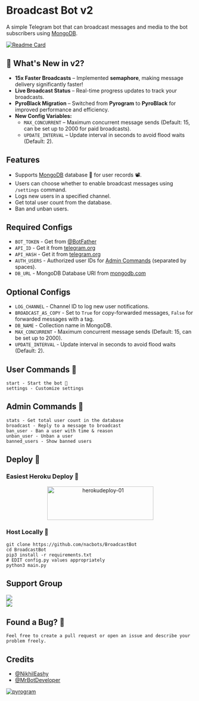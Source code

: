 # Broadcast Bot v2
A simple Telegram bot that can broadcast messages and media to the bot subscribers using [MongoDB](https://mongodb.com).  

[![Readme Card](https://github-readme-stats.vercel.app/api/pin/?username=NACBots&repo=BroadcastBot&theme=flag-india)](https://github.com/nacbots/broadcastbot&bg_color=#24292F)  

## 🚀 What's New in v2?  
- **15x Faster Broadcasts** – Implemented **semaphore**, making message delivery significantly faster!  
- **Live Broadcast Status** – Real-time progress updates to track your broadcasts.  
- **PyroBlack Migration** – Switched from **Pyrogram** to **PyroBlack** for improved performance and efficiency.  
- **New Config Variables:**  
  - `MAX_CONCURRENT` – Maximum concurrent message sends (Default: 15, can be set up to 2000 for paid broadcasts).  
  - `UPDATE_INTERVAL` – Update interval in seconds to avoid flood waits (Default: 2).  

## Features  

- Supports [MongoDB](https://mongodb.com) database 💁 for user records 📽.  
- Users can choose whether to enable broadcast messages using `/settings` command.  
- Logs new users in a specified channel.  
- Get total user count from the database.  
- Ban and unban users.  

## Required Configs  

- `BOT_TOKEN` - Get from [@BotFather](https://t.me/BotFather)  
- `API_ID` - Get it from [telegram.org](https://my.telegram.org/auth)  
- `API_HASH` - Get it from [telegram.org](https://my.telegram.org/auth)  
- `AUTH_USERS` - Authorized user IDs for [Admin Commands](https://github.com/nacbots/broadcastbot#admin-commands) (separated by spaces).  
- `DB_URL` - MongoDB Database URI from [mongodb.com](https://mongodb.com)  

## Optional Configs  

- `LOG_CHANNEL` - Channel ID to log new user notifications.  
- `BROADCAST_AS_COPY` - Set to `True` for copy-forwarded messages, `False` for forwarded messages with a tag.  
- `DB_NAME` - Collection name in MongoDB.  
- `MAX_CONCURRENT` - Maximum concurrent message sends (Default: 15, can be set up to 2000).  
- `UPDATE_INTERVAL` - Update interval in seconds to avoid flood waits (Default: 2).  

## User Commands 🤔  

```
start - Start the bot 🥲  
settings - Customize settings  
```

## Admin Commands 🤫  

```
stats - Get total user count in the database  
broadcast - Reply to a message to broadcast  
ban_user - Ban a user with time & reason  
unban_user - Unban a user  
banned_users - Show banned users  
```

## Deploy 🚀  

### Easiest Heroku Deploy 🤭  

<p align="center">  
    <a href="https://heroku.com/deploy?template=https://github.com/nacbots/BroadcastBot">  
    <img src="https://github.com/nacbots/broadcastbot/blob/main/herokudeploy-01.svg" alt="herokudeploy-01" border="0" height="90" width="285"></a>  
</p>  

### Host Locally 🤕  

```shell
git clone https://github.com/nacbots/BroadcastBot  
cd BroadcastBot  
pip3 install -r requirements.txt  
# EDIT config.py values appropriately  
python3 main.py  
```

## Support Group  

<a href="https://t.me/NACBots"><img src="https://img.shields.io/badge/Telegram-Updates%20Channel-blue.svg?logo=telegram"></a>  
<a href="https://t.me/n_a_c_bot_developers"><img src="https://img.shields.io/badge/Telegram-Support%20Group-blue.svg?logo=telegram"></a>  

## Found a Bug? 🐛  

```Feel free to create a pull request or open an issue and describe your problem freely.```  

## Credits  

- [@NikhilEashy](https://github.com/nikhileashy)  
- [@MrBotDeveloper](https://github.com/MrBotDeveloper)  

<a href="https://pyrogram.org"><img src="https://i.ibb.co/SVLD5k8/Document-1222546317.png" alt="pyrogram" border="0"></a>  

